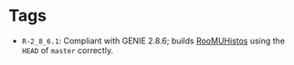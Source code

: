 # Tags

* `R-2_8_6.1`: Compliant with GENIE 2.8.6; builds 
[RooMUHistos](https://github.com/ManyUniverseAna/RooMUHistos) using the `HEAD`
of `master` correctly.
